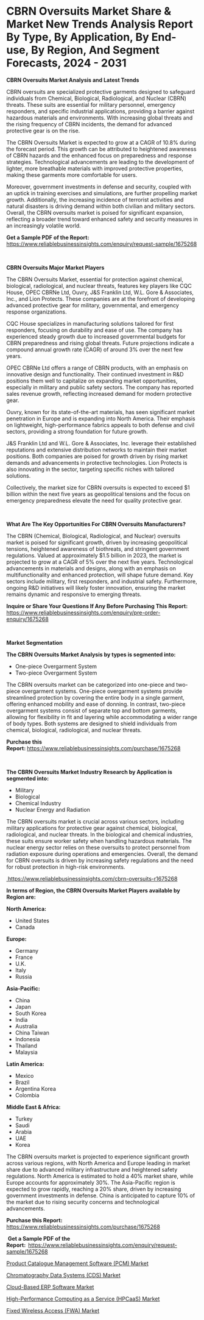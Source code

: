 <p><h1>CBRN Oversuits Market Share & Market New Trends Analysis Report By Type, By Application, By End-use, By Region, And Segment Forecasts, 2024 - 2031</h1></p><p><strong>CBRN Oversuits Market Analysis and Latest Trends</strong></p>
<p><p>CBRN oversuits are specialized protective garments designed to safeguard individuals from Chemical, Biological, Radiological, and Nuclear (CBRN) threats. These suits are essential for military personnel, emergency responders, and specific industrial applications, providing a barrier against hazardous materials and environments. With increasing global threats and the rising frequency of CBRN incidents, the demand for advanced protective gear is on the rise.</p><p>The CBRN Oversuits Market is expected to grow at a CAGR of 10.8% during the forecast period. This growth can be attributed to heightened awareness of CBRN hazards and the enhanced focus on preparedness and response strategies. Technological advancements are leading to the development of lighter, more breathable materials with improved protective properties, making these garments more comfortable for users.</p><p>Moreover, government investments in defense and security, coupled with an uptick in training exercises and simulations, are further propelling market growth. Additionally, the increasing incidence of terrorist activities and natural disasters is driving demand within both civilian and military sectors. Overall, the CBRN oversuits market is poised for significant expansion, reflecting a broader trend toward enhanced safety and security measures in an increasingly volatile world.</p></p>
<p><strong>Get a Sample PDF of the Report:&nbsp;</strong> <a href="https://www.reliablebusinessinsights.com/enquiry/request-sample/1675268?utm_campaign=1453&utm_medium=2&utm_source=Github&utm_content=ia&utm_term=10102024&utm_id=cbrn-oversuits">https://www.reliablebusinessinsights.com/enquiry/request-sample/1675268</a></p>
<p>&nbsp;</p>
<p><strong>CBRN Oversuits Major Market Players</strong></p>
<p><p>The CBRN Oversuits Market, essential for protection against chemical, biological, radiological, and nuclear threats, features key players like CQC House, OPEC CBRNe Ltd, Ouvry, J&S Franklin Ltd, W.L. Gore & Associates, Inc., and Lion Protects. These companies are at the forefront of developing advanced protective gear for military, governmental, and emergency response organizations.</p><p>CQC House specializes in manufacturing solutions tailored for first responders, focusing on durability and ease of use. The company has experienced steady growth due to increased governmental budgets for CBRN preparedness and rising global threats. Future projections indicate a compound annual growth rate (CAGR) of around 3% over the next few years.</p><p>OPEC CBRNe Ltd offers a range of CBRN products, with an emphasis on innovative design and functionality. Their continued investment in R&D positions them well to capitalize on expanding market opportunities, especially in military and public safety sectors. The company has reported sales revenue growth, reflecting increased demand for modern protective gear.</p><p>Ouvry, known for its state-of-the-art materials, has seen significant market penetration in Europe and is expanding into North America. Their emphasis on lightweight, high-performance fabrics appeals to both defense and civil sectors, providing a strong foundation for future growth.</p><p>J&S Franklin Ltd and W.L. Gore & Associates, Inc. leverage their established reputations and extensive distribution networks to maintain their market positions. Both companies are poised for growth driven by rising market demands and advancements in protective technologies. Lion Protects is also innovating in the sector, targeting specific niches with tailored solutions.</p><p>Collectively, the market size for CBRN oversuits is expected to exceed $1 billion within the next five years as geopolitical tensions and the focus on emergency preparedness elevate the need for quality protective gear.</p></p>
<p>&nbsp;</p>
<p><strong>What Are The Key Opportunities For CBRN Oversuits Manufacturers?</strong></p>
<p><p>The CBRN (Chemical, Biological, Radiological, and Nuclear) oversuits market is poised for significant growth, driven by increasing geopolitical tensions, heightened awareness of biothreats, and stringent government regulations. Valued at approximately $1.5 billion in 2023, the market is projected to grow at a CAGR of 5% over the next five years. Technological advancements in materials and designs, along with an emphasis on multifunctionality and enhanced protection, will shape future demand. Key sectors include military, first responders, and industrial safety. Furthermore, ongoing R&D initiatives will likely foster innovation, ensuring the market remains dynamic and responsive to emerging threats.</p></p>
<p><strong>Inquire or Share Your Questions If Any Before Purchasing This Report:</strong> <a href="https://www.reliablebusinessinsights.com/enquiry/pre-order-enquiry/1675268?utm_campaign=1453&utm_medium=2&utm_source=Github&utm_content=ia&utm_term=10102024&utm_id=cbrn-oversuits">https://www.reliablebusinessinsights.com/enquiry/pre-order-enquiry/1675268</a></p>
<p>&nbsp;</p>
<p><strong>Market Segmentation</strong></p>
<p><strong>The CBRN Oversuits Market Analysis by types is segmented into:</strong></p>
<p><ul><li>One-piece Overgarment System</li><li>Two-piece Overgarment System</li></ul></p>
<p><p>The CBRN oversuits market can be categorized into one-piece and two-piece overgarment systems. One-piece overgarment systems provide streamlined protection by covering the entire body in a single garment, offering enhanced mobility and ease of donning. In contrast, two-piece overgarment systems consist of separate top and bottom garments, allowing for flexibility in fit and layering while accommodating a wider range of body types. Both systems are designed to shield individuals from chemical, biological, radiological, and nuclear threats.</p></p>
<p><strong>Purchase this Report:&nbsp;</strong><a href="https://www.reliablebusinessinsights.com/purchase/1675268?utm_campaign=1453&utm_medium=2&utm_source=Github&utm_content=ia&utm_term=10102024&utm_id=cbrn-oversuits">https://www.reliablebusinessinsights.com/purchase/1675268</a></p>
<p>&nbsp;</p>
<p><strong>The CBRN Oversuits Market Industry Research by Application is segmented into:</strong></p>
<p><ul><li>Military</li><li>Biological</li><li>Chemical Industry</li><li>Nuclear Energy and Radiation</li></ul></p>
<p><p>The CBRN oversuits market is crucial across various sectors, including military applications for protective gear against chemical, biological, radiological, and nuclear threats. In the biological and chemical industries, these suits ensure worker safety when handling hazardous materials. The nuclear energy sector relies on these oversuits to protect personnel from radiation exposure during operations and emergencies. Overall, the demand for CBRN oversuits is driven by increasing safety regulations and the need for robust protection in high-risk environments.</p></p>
<p><a href="https://www.reliablebusinessinsights.com/cbrn-oversuits-r1675268?utm_campaign=1453&utm_medium=2&utm_source=Github&utm_content=ia&utm_term=10102024&utm_id=cbrn-oversuits">&nbsp;https://www.reliablebusinessinsights.com/cbrn-oversuits-r1675268</a></p>
<p><strong>In terms of Region, the CBRN Oversuits Market Players available by Region are:</strong></p>
<p>
    <p> <strong> North America: </strong>
        <ul>
            <li>United States</li>
            <li>Canada</li>
        </ul>
        </p> 
    <p> <strong> Europe: </strong>
        <ul>
            <li>Germany</li>
            <li>France</li>
            <li>U.K.</li>
            <li>Italy</li>
            <li>Russia</li>
        </ul>
        </p> 
    <p> <strong> Asia-Pacific: </strong>
        <ul>
            <li>China</li>
            <li>Japan</li>
            <li>South Korea</li>
            <li>India</li>
            <li>Australia</li>
            <li>China Taiwan</li>
            <li>Indonesia</li>
            <li>Thailand</li>
            <li>Malaysia</li>
        </ul>
        </p> 
    <p> <strong> Latin America: </strong>
        <ul>
            <li>Mexico</li>
            <li>Brazil</li>
            <li>Argentina Korea</li>
            <li>Colombia</li>
        </ul>
        </p> 
    <p> <strong> Middle East & Africa: </strong>
        <ul>
            <li>Turkey</li>
            <li>Saudi</li>
            <li>Arabia</li>
            <li>UAE</li>
            <li>Korea</li>
        </ul>
    </p>
    </p>
<p><p>The CBRN oversuits market is projected to experience significant growth across various regions, with North America and Europe leading in market share due to advanced military infrastructure and heightened safety regulations. North America is estimated to hold a 40% market share, while Europe accounts for approximately 30%. The Asia-Pacific region is expected to grow rapidly, reaching a 20% share, driven by increasing government investments in defense. China is anticipated to capture 10% of the market due to rising security concerns and technological advancements.</p></p>
<p><strong>Purchase this Report: </strong><a href="https://www.reliablebusinessinsights.com/purchase/1675268?utm_campaign=1453&utm_medium=2&utm_source=Github&utm_content=ia&utm_term=10102024&utm_id=cbrn-oversuits">https://www.reliablebusinessinsights.com/purchase/1675268</a></p>
<p>&nbsp;<strong>Get a Sample PDF of the Report:&nbsp;&nbsp;</strong><a href="https://www.reliablebusinessinsights.com/enquiry/request-sample/1675268?utm_campaign=1453&utm_medium=2&utm_source=Github&utm_content=ia&utm_term=10102024&utm_id=cbrn-oversuits">https://www.reliablebusinessinsights.com/enquiry/request-sample/1675268</a></p>
<p><strong></strong></p>
<p><p><a href="https://www.linkedin.com/pulse/2024-vs-2031-how-product-catalogue-management-software-hlxde?utm_campaign=1453&utm_medium=2&utm_source=Github&utm_content=ia&utm_term=10102024&utm_id=cbrn-oversuits">Product Catalogue Management Software (PCM) Market</a></p><p><a href="https://www.linkedin.com/pulse/chromatography-data-systems-cds-market-size-segmentation-rvrof?utm_campaign=1453&utm_medium=2&utm_source=Github&utm_content=ia&utm_term=10102024&utm_id=cbrn-oversuits">Chromatography Data Systems (CDS) Market</a></p><p><a href="https://www.linkedin.com/pulse/global-cloud-based-erp-software-market-focus-product-type-wtkgf?utm_campaign=1453&utm_medium=2&utm_source=Github&utm_content=ia&utm_term=10102024&utm_id=cbrn-oversuits">Cloud-Based ERP Software Market</a></p><p><a href="https://www.linkedin.com/pulse/high-performance-computing-service-hpcaas-market-outlook-complete-jelhc?utm_campaign=1453&utm_medium=2&utm_source=Github&utm_content=ia&utm_term=10102024&utm_id=cbrn-oversuits">High-Performance Computing as a Service (HPCaaS) Market</a></p><p><a href="https://www.linkedin.com/pulse/deep-dive-fixed-wireless-access-fwa-market-itstrends-segmentation-mnvhc?utm_campaign=1453&utm_medium=2&utm_source=Github&utm_content=ia&utm_term=10102024&utm_id=cbrn-oversuits">Fixed Wireless Access (FWA) Market</a></p></p>